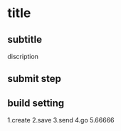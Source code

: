 # title

## subtitle

discription

## submit step

## build setting

1.create
2.save
3.send
4.go
5.66666